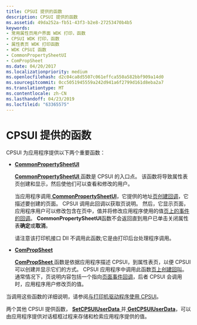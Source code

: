 ```yaml
---
title: CPSUI 提供的函数
description: CPSUI 提供的函数
ms.assetid: 49da252a-fb51-43f3-b2e8-27253470b4b5
keywords:
- 常用属性页用户界面 WDK 打印，函数
- CPSUI WDK 打印，函数
- 属性表页 WDK 打印函数
- WDK CPSUI 函数
- CommonPropertySheetUI
- ComPropSheet
ms.date: 04/20/2017
ms.localizationpriority: medium
ms.openlocfilehash: d2c04ca8d5507c061effca550a582bbf909a14d0
ms.sourcegitcommit: 0cc5051945559a242d941a6f2799d161d8eba2a7
ms.translationtype: MT
ms.contentlocale: zh-CN
ms.lasthandoff: 04/23/2019
ms.locfileid: "63365575"
---
```

# <a name="cpsui-supplied-functions"></a>CPSUI 提供的函数





CPSUI 为应用程序提供以下两个重要函数：

-   [**CommonPropertySheetUI**](https://msdn.microsoft.com/library/windows/hardware/ff546148)

    [ **CommonPropertySheetUI** ](https://msdn.microsoft.com/library/windows/hardware/ff546148)函数是 CPSUI 的入口点。 该函数将导致属性表页创建和显示，然后使他们可以查看和修改的用户。

    当应用程序调用[ **CommonPropertySheetUI**](https://msdn.microsoft.com/library/windows/hardware/ff546148)，它提供的地址[页创建回调](page-creation-callbacks.md)，它描述要创建的页面。 CPSUI 调用此回调以获取页说明。 然后，它显示页面，应用程序用户可以修改包含在页中，值并将修改应用程序使用的值[页上的事件的回调](page-event-callbacks.md)。 **CommonPropertySheetUI**函数不会返回直到用户已单击关闭属性表**确定**或**取消**。

    请注意该打印机接口 Dll 不调用此函数;它是由打印后台处理程序调用。

-   [**ComPropSheet**](https://msdn.microsoft.com/library/windows/hardware/ff546207)

    [ **ComPropSheet** ](https://msdn.microsoft.com/library/windows/hardware/ff546207)函数是依据应用程序描述 CPSUI，到属性表页，以便 CPSUI 可以创建并显示它们的方式。 CPSUI 应用程序中调用此函数[页上创建回叫](page-creation-callbacks.md)。 通常情况下，页说明内容包括一个指向[页面事件回调](page-event-callbacks.md)，后者 CPSUI 会调用时，应用程序用户修改页的值。

当调用这些函数的详细说明，请参阅[与打印机驱动程序使用 CPSUI](using-cpsui-with-printer-drivers.md)。

两个其他 CPSUI 提供函数， [ **SetCPSUIUserData** ](https://msdn.microsoft.com/library/windows/hardware/ff562624)并[ **GetCPSUIUserData**](https://msdn.microsoft.com/library/windows/hardware/ff549922)，可以由应用程序提供对话框框过程来存储和检索应用程序提供的值。

 

 




